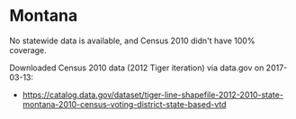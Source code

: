 # Montana

No statewide data is available, and Census 2010 didn't have 100% coverage.

Downloaded Census 2010 data (2012 Tiger iteration) via data.gov on 2017-03-13:

- https://catalog.data.gov/dataset/tiger-line-shapefile-2012-2010-state-montana-2010-census-voting-district-state-based-vtd